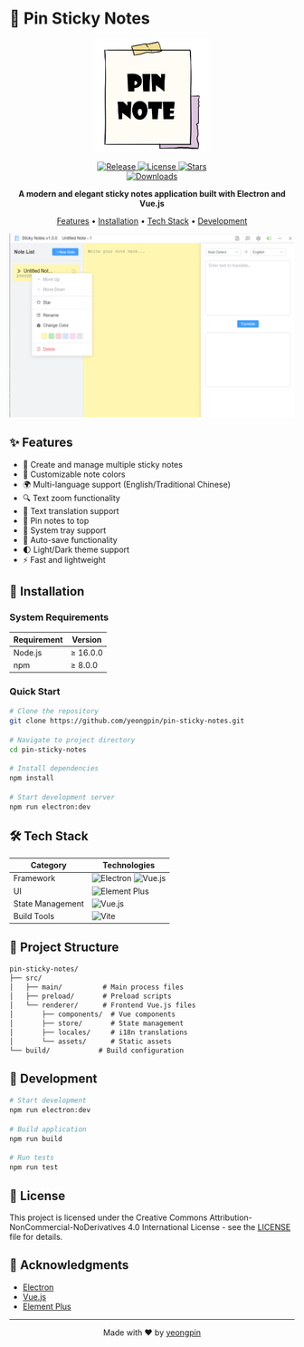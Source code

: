 # 📝 Pin Sticky Notes

<div align="center">

<p align="center">
  <img src="./src/assets/pin-note.png" alt="Pin Note Logo" width="200"/>
</p>

<p align="center">
  <a href="https://github.com/yeongpin/pin-sticky-notes/releases/latest">
    <img src="https://img.shields.io/github/v/release/yeongpin/pin-sticky-notes?style=flat-square&logo=github&color=blue" alt="Release"/>
  </a>
  <a href="https://creativecommons.org/licenses/by-nc-nd/4.0/">
    <img src="https://img.shields.io/badge/License-CC_BY--NC--ND_4.0-lightgrey.svg" alt="License"/>
  </a>
  <a href="https://github.com/yeongpin/pin-sticky-notes/stargazers">
    <img src="https://img.shields.io/github/stars/yeongpin/pin-sticky-notes?style=flat-square&logo=github" alt="Stars"/>
  </a>
  <br/>
  <a href="https://github.com/yeongpin/pin-sticky-notes/releases">
    <img src="https://img.shields.io/github/downloads/yeongpin/pin-sticky-notes/total?style=flat-square&logo=github" alt="Downloads"/>
  </a>
</p>

<p align="center">
  <b>A modern and elegant sticky notes application built with Electron and Vue.js</b>
</p>

<p align="center">
  <a href="#-features">Features</a> •
  <a href="#-installation">Installation</a> •
  <a href="#-tech-stack">Tech Stack</a> •
  <a href="#-development">Development</a>
</p>


<img src="./images/note_2025-02-24_17-08-55.png" alt="Pin Sticky Notes Preview" width="800"/>

</div>

## ✨ Features

- 📝 Create and manage multiple sticky notes
- 🎨 Customizable note colors
- 🌍 Multi-language support (English/Traditional Chinese)
- 🔍 Text zoom functionality
- 🔄 Text translation support
- 📌 Pin notes to top
- 🔔 System tray support
- 💾 Auto-save functionality
- 🌓 Light/Dark theme support
- ⚡ Fast and lightweight

## 🚀 Installation

### System Requirements

| Requirement | Version |
|------------|---------|
| Node.js | ≥ 16.0.0 |
| npm | ≥ 8.0.0 |

### Quick Start

```bash
# Clone the repository
git clone https://github.com/yeongpin/pin-sticky-notes.git

# Navigate to project directory
cd pin-sticky-notes

# Install dependencies
npm install

# Start development server
npm run electron:dev
```

## 🛠 Tech Stack

| Category | Technologies |
|----------|-------------|
| Framework | ![Electron](https://img.shields.io/badge/Electron-47848F?style=flat-square&logo=electron&logoColor=white) ![Vue.js](https://img.shields.io/badge/Vue.js-4FC08D?style=flat-square&logo=vuedotjs&logoColor=white) |
| UI | ![Element Plus](https://img.shields.io/badge/Element_Plus-409EFF?style=flat-square&logo=element&logoColor=white) |
| State Management | ![Vue.js](https://img.shields.io/badge/Vue_Store-4FC08D?style=flat-square&logo=vue.js&logoColor=white) |
| Build Tools | ![Vite](https://img.shields.io/badge/Vite-646CFF?style=flat-square&logo=vite&logoColor=white) |

## 📁 Project Structure

```plaintext
pin-sticky-notes/
├── src/
│   ├── main/          # Main process files
│   ├── preload/       # Preload scripts
│   └── renderer/      # Frontend Vue.js files
│       ├── components/  # Vue components
│       ├── store/       # State management
│       ├── locales/     # i18n translations
│       └── assets/      # Static assets
└── build/            # Build configuration
```

## 🔨 Development

```bash
# Start development
npm run electron:dev

# Build application
npm run build

# Run tests
npm run test
```

## 📄 License

This project is licensed under the Creative Commons Attribution-NonCommercial-NoDerivatives 4.0 International License - see the [LICENSE](LICENSE.md) file for details.

## 🙏 Acknowledgments

- [Electron](https://www.electronjs.org/)
- [Vue.js](https://vuejs.org/)
- [Element Plus](https://element-plus.org/)

---

<p align="center">Made with ❤️ by <a href="https://github.com/yeongpin">yeongpin</a></p>




